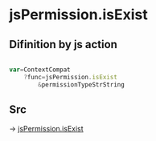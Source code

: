# jsPermission.isExist

## Difinition by js action

```js.js

var=ContextCompat
	?func=jsPermission.isExist
		&permissionTypeStrString
```

## Src

-> [jsPermission.isExist](https://github.com/puutaro/CommandClick/blob/master/app/src/main/java/com/puutaro/commandclick/fragment_lib/terminal_fragment/js_interface/system/JsPermission.kt#L27)



